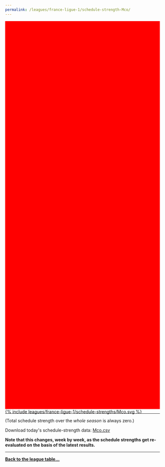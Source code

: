 ```yaml
---
permalink: /leagues/france-ligue-1/schedule-strength-Mco/
---
```


<style>
.svg-wrap {
    background-color:red;
    height:0;
    padding-top:250%; /* 350px/550px */
    position: relative;
}

svg {
    background-color: white;
    height: 100%;
    display:block;
    width: 100%;
    position: absolute;
    top:0;
    left:0;
}
</style>


<div class="svg-wrap">
{% include leagues/france-ligue-1/schedule-strengths/Mco.svg %}
</div>

-----

(Total schedule strength over the *whole season* is always zero.)


Download today's schedule-strength data: [Mco.csv](/assets/leagues/france-ligue-1/2019/schedule-strengths/Mco.csv)

**Note that this changes, week by week, as the schedule strengths get re-evaluated on the
basis of the latest results.**

-----

[**Back to the league table...**](/leagues/france-ligue-1)


